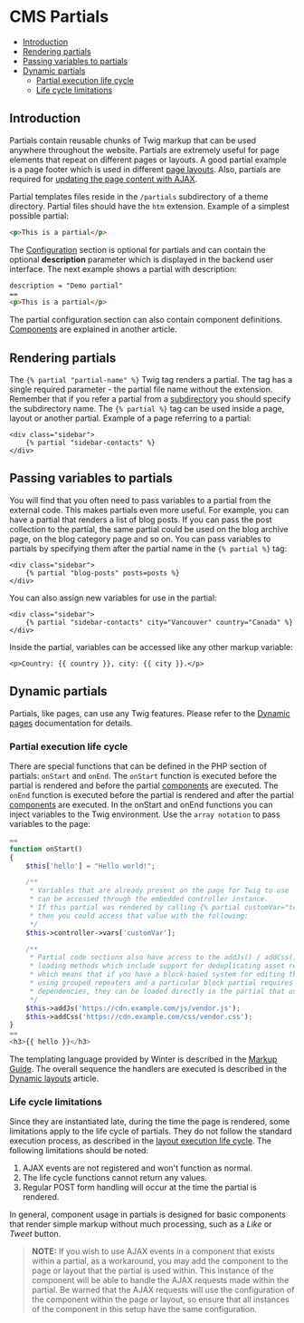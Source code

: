 # CMS Partials

- [Introduction](#introduction)
- [Rendering partials](#rendering-partials)
- [Passing variables to partials](#partial-variables)
- [Dynamic partials](#dynamic-partials)
    - [Partial execution life cycle](#partial-life-cycle)
    - [Life cycle limitations](#life-cycle-limitations)

<a name="introduction"></a>
## Introduction

Partials contain reusable chunks of Twig markup that can be used anywhere throughout the website. Partials are extremely useful for page elements that repeat on different pages or layouts. A good partial example is a page footer which is used in different [page layouts](layouts). Also, partials are required for [updating the page content with AJAX](../ajax/update-partials).

Partial templates files reside in the `/partials` subdirectory of a theme directory. Partial files should have the `htm` extension. Example of a simplest possible partial:

```html
<p>This is a partial</p>
```

The [Configuration](themes#configuration-section) section is optional for partials and can contain the optional **description** parameter which is displayed in the backend user interface. The next example shows a partial with description:

```html
description = "Demo partial"
==
<p>This is a partial</p>
```

The partial configuration section can also contain component definitions. [Components](components) are explained in another article.

<a name="rendering-partials"></a>
## Rendering partials

The `{% partial "partial-name" %}` Twig tag renders a partial. The tag has a single required parameter - the partial file name without the extension. Remember that if you refer a partial from a [subdirectory](themes#subdirectories) you should specify the subdirectory name. The `{% partial %}` tag can be used inside a page, layout or another partial. Example of a page referring to a partial:

```twig
<div class="sidebar">
    {% partial "sidebar-contacts" %}
</div>
```

<a name="partial-variables"></a>
## Passing variables to partials

You will find that you often need to pass variables to a partial from the external code. This makes partials even more useful. For example, you can have a partial that renders a list of blog posts. If you can pass the post collection to the partial, the same partial could be used on the blog archive page, on the blog category page and so on. You can pass variables to partials by specifying them after the partial name in the `{% partial %}` tag:

```twig
<div class="sidebar">
    {% partial "blog-posts" posts=posts %}
</div>
```

You can also assign new variables for use in the partial:

```twig
<div class="sidebar">
    {% partial "sidebar-contacts" city="Vancouver" country="Canada" %}
</div>
```

Inside the partial, variables can be accessed like any other markup variable:

```twig
<p>Country: {{ country }}, city: {{ city }}.</p>
```

<a name="dynamic-partials"></a>
## Dynamic partials

Partials, like pages, can use any Twig features. Please refer to the [Dynamic pages](pages#dynamic-pages) documentation for details.

<a name="partial-life-cycle"></a>
### Partial execution life cycle

There are special functions that can be defined in the PHP section of partials: `onStart` and `onEnd`. The `onStart` function is executed before the partial is rendered and before the partial [components](components) are executed. The `onEnd` function is executed before the partial is rendered and after the partial [components](components) are executed. In the onStart and onEnd functions you can inject variables to the Twig environment. Use the `array notation` to pass variables to the page:

```php
==
function onStart()
{
    $this['hello'] = "Hello world!";

    /**
     * Variables that are already present on the page for Twig to use
     * can be accessed through the embedded controller instance.
     * If this partial was rendered by calling {% partial customVar="test" %}
     * then you could access that value with the following:
     */
    $this->controller->vars['customVar'];

    /**
     * Partial code sections also have access to the addJs() / addCss() asset
     * loading methods which include support for deduplicating asset references
     * which means that if you have a block-based system for editing theme content
     * using grouped repeaters and a particular block partial requires CSS or JS
     * dependencies, they can be loaded directly in the partial that uses them.
     */
    $this->addJs('https://cdn.example.com/js/vendor.js');
    $this->addCss('https://cdn.example.com/css/vendor.css');
}
==
<h3>{{ hello }}</h3>
```

The templating language provided by Winter is described in the [Markup Guide](../markup). The overall sequence the handlers are executed is described in the [Dynamic layouts](layouts#dynamic-layouts) article.

<a name="life-cycle-limitations"></a>
### Life cycle limitations

Since they are instantiated late, during the time the page is rendered, some limitations apply to the life cycle of partials. They do not follow the standard execution process, as described in the [layout execution life cycle](layouts#dynamic-layouts). The following limitations should be noted:

1. AJAX events are not registered and won't function as normal.
1. The life cycle functions cannot return any values.
1. Regular POST form handling will occur at the time the partial is rendered.

In general, component usage in partials is designed for basic components that render simple markup without much processing, such as a *Like* or *Tweet* button.

> **NOTE:** If you wish to use AJAX events in a component that exists within a partial, as a workaround, you may add the component to the page or layout that the partial is used within. This instance of the component will be able to handle the AJAX requests made within the partial. Be warned that the AJAX requests will use the configuration of the component within the page or layout, so ensure that all instances of the component in this setup have the same configuration.
